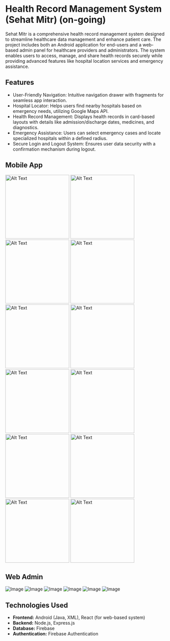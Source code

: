 # Health Record Management System (Sehat Mitr) (on-going)

Sehat Mitr is a comprehensive health record management system designed to streamline healthcare data management and enhance patient care. The project includes both an Android application for end-users and a web-based admin panel for healthcare providers and administrators. The system enables users to access, manage, and share health records securely while providing advanced features like hospital location services and emergency assistance.

## Features
- User-Friendly Navigation: Intuitive navigation drawer with fragments for seamless app interaction.
- Hospital Locator: Helps users find nearby hospitals based on emergency needs, utilizing Google Maps API.
- Health Record Management: Displays health records in card-based layouts with details like admission/discharge dates, medicines, and diagnostics.
- Emergency Assistance: Users can select emergency cases and locate specialized hospitals within a defined radius.
- Secure Login and Logout System: Ensures user data security with a confirmation mechanism during logout.

## Mobile App
<img src="./ignore/mobile/login1.jpg" alt="Alt Text" width="200"/>
<img src="./ignore/mobile/login2.jpg" alt="Alt Text" width="200"/>
<img src="./ignore/mobile/login3.jpg" alt="Alt Text" width="200"/>
<img src="./ignore/mobile/signup.jpg" alt="Alt Text" width="200"/>
<img src="./ignore/mobile/otp2.jpg" alt="Alt Text" width="200"/>
<img src="./ignore/mobile/otp3.jpg" alt="Alt Text" width="200"/>
<img src="./ignore/mobile/home.jpg" alt="Alt Text" width="200"/>
<img src="./ignore/mobile/locatehosp1.jpg" alt="Alt Text" width="200"/>
<img src="./ignore/mobile/locatehosp2.jpg" alt="Alt Text" width="200"/>
<img src="./ignore/mobile/locatehosp3.jpg" alt="Alt Text" width="200"/>
<img src="./ignore/mobile/locatehospt4.jpg" alt="Alt Text" width="200"/>
<img src="./ignore/mobile/logout.jpg" alt="Alt Text" width="200"/>

## Web Admin
![Image](./ignore/web/login.png)
![Image](./ignore/web/dashboard.png)
![Image](./ignore/web/new.png)
![Image](./ignore/web/register.png)
![Image](./ignore/web/search.png)
![Image](./ignore/web/discharge.png)


## Technologies Used
- **Frontend:** Android (Java, XML), React (for web-based system)
- **Backend:** Node.js, Express.js
- **Database:** Firebase
- **Authentication:** Firebase Authentication

